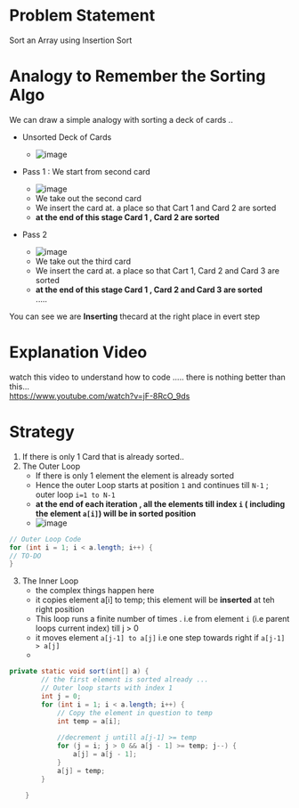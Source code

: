 # Problem Statement   

Sort an Array using Insertion Sort 

# Analogy to Remember the Sorting Algo 
We can draw a simple analogy with  sorting a deck of cards ..

- Unsorted Deck of Cards 
  - ![image](https://user-images.githubusercontent.com/8110582/166500978-3abedcf0-d374-43ee-aed0-3d2d1bb1ce44.png)
 
- Pass 1 : We start from second card 
  - ![image](https://user-images.githubusercontent.com/8110582/166501059-084ad7e9-37b5-4089-9e2e-062d61d3fdbc.png)
  - We take out the second card 
  - We insert the card at. a place so that Cart 1 and Card 2 are sorted 
  - __at the end of this stage Card 1 , Card 2 are sorted__ 
- Pass 2
  - ![image](https://user-images.githubusercontent.com/8110582/166501197-75334cbb-59fb-42b8-b6d4-eaa835abdc1e.png)
  - We take out the third card 
  - We insert the card at. a place so that Cart 1, Card 2 and Card 3 are sorted 
  - __at the end of this stage Card 1 , Card 2 and Card 3 are sorted__  
.....

You can see we are __Inserting__ thecard at the right place in evert step 

# Explanation Video 
watch this video to understand how to code ..... there is nothing better than this... <br>
https://www.youtube.com/watch?v=jF-8RcO_9ds

# Strategy
 
1. If there is only 1 Card that is already sorted.. 
2. The Outer Loop
    - If there is only 1 element the element is already sorted
    - Hence the outer Loop starts at position `1` and continues till `N-1` ; outer loop `i=1 to N-1` 
    - **at the end of each iteration , all the elements till index `i`  ( including the element `a[i]`) will be in sorted position** 
    - ![image](https://user-images.githubusercontent.com/8110582/166505052-aa0ff341-19ef-40c9-855b-28f80ae400b6.png)
````java
// Outer Loop Code
for (int i = 1; i < a.length; i++) {
// TO-DO
}
````
3. The Inner Loop 
    - the complex things happen here
    - it copies element a[i] to temp; this element will be **inserted** at teh right position 
    - This loop runs a finite number of times . i.e from element `i` (i.e parent loops current index) till j > 0 
    - it moves element `a[j-1] to a[j]` i.e one step towards right  if `a[j-1] > a[j]`
    - 

````java
private static void sort(int[] a) {
		// the first element is sorted already ...
		// Outer loop starts with index 1
		int j = 0;
		for (int i = 1; i < a.length; i++) {
			// Copy the element in question to temp 
			int temp = a[i];
			
			//decrement j untill a[j-1] >= temp
			for (j = i; j > 0 && a[j - 1] >= temp; j--) {
				a[j] = a[j - 1];
			}
			a[j] = temp;
		}

	}
````
